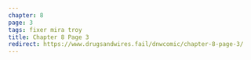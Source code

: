 ```yaml
---
chapter: 8
page: 3
tags: fixer mira troy
title: Chapter 8 Page 3
redirect: https://www.drugsandwires.fail/dnwcomic/chapter-8-page-3/
---
```

